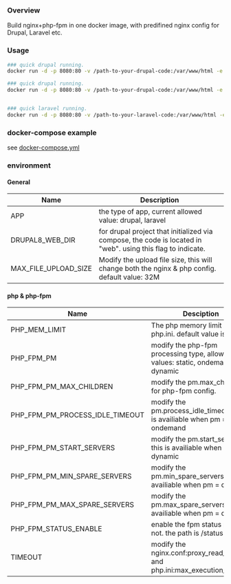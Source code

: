 ### Overview
Build nginx+php-fpm in one docker image, with predifined nginx config for Drupal, Laravel etc.

### Usage
```bash
### quick drupal running.
docker run -d -p 8080:80 -v /path-to-your-drupal-code:/var/www/html -e APP=drupal sparkpos/docker-nginx-php:7.1-alpine

### quick drupal running.
docker run -d -p 8080:80 -v /path-to-your-drupal-code:/var/www/html -e APP=drupal -e DRUPAL8_WEB_DIR=true sparkpos/docker-nginx-php:7.1-alpine


### quick laravel running.
docker run -d -p 8080:80 -v /path-to-your-laravel-code:/var/www/html -e APP=laravel sparkpos/docker-nginx-php:7.1-alpine
```

### docker-compose example
see [docker-compose.yml](https://github.com/sparkpos/docker-nginx-php/blob/master/docker-compose-example.yml)

### environment
#### General
|Name|Description|
|----|-----------|
|APP|the type of app, current allowed value: drupal, laravel|
|DRUPAL8_WEB_DIR|for drupal project that initialized via compose, the code is located in "web". using this flag to indicate.|
|MAX_FILE_UPLOAD_SIZE|Modify the upload file size, this will change both the nginx & php config. default value: 32M|

#### php & php-fpm
|Name|Desciption|
|----|----------|
|PHP_MEM_LIMIT|The php memory limit in php.ini. default value is 128M.|
|PHP_FPM_PM|modify the php-fpm processing type, allowed values: static, ondemand, dynamic|
|PHP_FPM_PM_MAX_CHILDREN|modify the pm.max_children for php-fpm config.|
|PHP_FPM_PM_PROCESS_IDLE_TIMEOUT|modify the pm.process_idle_timeout. this is availiable when pm = ondemand|
|PHP_FPM_PM_START_SERVERS|modify the pm.start_servers. this is availiable when pm = dynamic|
|PHP_FPM_PM_MIN_SPARE_SERVERS|modify the pm.min_spare_servers. this is availiable when pm = dynamic|
|PHP_FPM_PM_MAX_SPARE_SERVERS|modify the pm.max_spare_servers. this is availiable when pm = dynamic|
|PHP_FPM_STATUS_ENABLE|enable the fpm status path or not. the path is /status|
|TIMEOUT|modify the nginx.conf:proxy_read_timeout and php.ini:max_execution_time|
